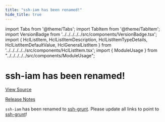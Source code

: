 ```yaml
---
title: "ssh-iam has been renamed!"
hide_title: true
---
```


import Tabs from '@theme/Tabs';
import TabItem from '@theme/TabItem';
import VersionBadge from '../../../../../src/components/VersionBadge.tsx';
import { HclListItem, HclListItemDescription, HclListItemTypeDetails, HclListItemDefaultValue, HclGeneralListItem } from '../../../../../src/components/HclListItem.tsx';
import { ModuleUsage } from "../../../../../src/components/ModuleUsage";

<VersionBadge repoTitle="Security Modules" version="0.75.14" lastModifiedVersion="0.13.0"/>

# ssh-iam has been renamed!

<a href="https://github.com/gruntwork-io/terraform-aws-security/tree/v0.75.14/modules/ssh-iam" className="link-button" title="View the source code for this module in GitHub.">View Source</a>

<a href="https://github.com/gruntwork-io/terraform-aws-security/releases/tag/v0.13.0" className="link-button" title="Release notes for only versions which impacted this module.">Release Notes</a>

`ssh-iam` has been renamed to [ssh-grunt](https://github.com/gruntwork-io/terraform-aws-security/tree/v0.75.14/modules/ssh-grunt). Please update all links to point to
[ssh-grunt](https://github.com/gruntwork-io/terraform-aws-security/tree/v0.75.14/modules/ssh-grunt)!

<!-- ##DOCS-SOURCER-START
{
  "originalSources": [
    "https://github.com/gruntwork-io/terraform-aws-security/tree/v0.75.14/modules/ssh-iam/readme.md",
    "https://github.com/gruntwork-io/terraform-aws-security/tree/v0.75.14/modules/ssh-iam/variables.tf",
    "https://github.com/gruntwork-io/terraform-aws-security/tree/v0.75.14/modules/ssh-iam/outputs.tf"
  ],
  "sourcePlugin": "module-catalog-api",
  "hash": "14380d51ec49cd27f8acef7fb4f768a7"
}
##DOCS-SOURCER-END -->
